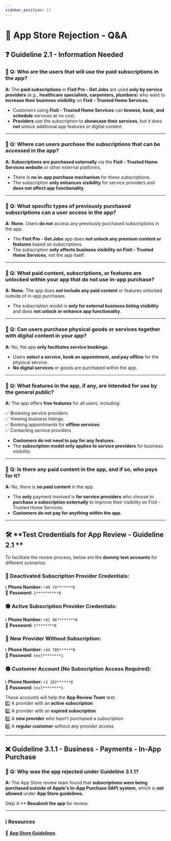 ```yaml
---
sidebar_position: 11
---
```


# 🚀 App Store Rejection - Q&A  

## ❓ **Guideline 2.1 - Information Needed**  

### 🔹 **Q: Who are the users that will use the paid subscriptions in the app?**  
**A:** The **paid subscriptions** in **Fixit Pro - Get Jobs** are used **only by service providers** (e.g., **healthcare specialists, carpenters, plumbers**) who want to **increase their business visibility** on **Fixit - Trusted Home Services**.  

- Customers using **Fixit - Trusted Home Services** can **browse, book, and schedule** services at no cost.  
- **Providers** use the subscription to **showcase their services**, but it does **not** unlock additional app features or digital content.  

---

### 🔹 **Q: Where can users purchase the subscriptions that can be accessed in the app?**  
**A:** **Subscriptions are purchased externally** via the **Fixit - Trusted Home Services website** or other external platforms.  

- There is **no in-app purchase mechanism** for these subscriptions.  
- The subscription **only enhances visibility** for service providers and **does not affect app functionality**.  

---

### 🔹 **Q: What specific types of previously purchased subscriptions can a user access in the app?**  
**A:** **None.** Users **do not** access any previously purchased subscriptions in the app.  

- The **Fixit Pro - Get Jobs** app does **not unlock any premium content or features** based on subscriptions.  
- The subscription **only affects business visibility on Fixit - Trusted Home Services**, not the app itself.  

---

### 🔹 **Q: What paid content, subscriptions, or features are unlocked within your app that do not use in-app purchase?**  
**A:** **None.** The app does **not include any paid content** or features unlocked outside of in-app purchases.  

- The subscription model is **only for external business listing visibility** and does **not unlock or enhance app functionality**.  

---

### 🔹 **Q: Can users purchase physical goods or services together with digital content in your app?**  
**A:** No, the app **only facilitates service bookings**.  

- Users **select a service, book an appointment, and pay offline** for the physical service.  
- **No digital services** or goods are purchased within the app.  

---

### 🔹 **Q: What features in the app, if any, are intended for use by the general public?**  
**A:** The app offers **free features** for all users, including:  

✅ Browsing service providers  
✅ Viewing business listings  
✅ Booking appointments for **offline services**  
✅ Contacting service providers  

- **Customers do not need to pay for any features.**  
- The **subscription model only applies to service providers** for business visibility.  

---

### 🔹 **Q: Is there any paid content in the app, and if so, who pays for it?**  
**A:** No, there is **no paid content** in the app.  

- The **only** payment involved is **for service providers** who choose to **purchase a subscription externally** to improve their visibility on Fixit - Trusted Home Services.  
- **Customers do not pay for anything within the app.**  

---

## 🛠 **Test Credentials for App Review - Guideline 2.1 **  

To facilitate the review process, below are the **dummy test accounts** for different scenarios:  

### 🔴 **Deactivated Subscription Provider Credentials:**  
📞 **Phone Number:** `+49 74*******6`  
🔑 **Password:** `1**********0`  

### 🟢 **Active Subscription Provider Credentials:**  
📞 **Phone Number:** `+91 96********0`  
🔑 **Password:** `1********0`  

### 🔵 **New Provider Without Subscription:**  
📞 **Phone Number:** `+44 785******0`  
🔑 **Password:** `test********1`  

### 🟡 **Customer Account (No Subscription Access Required):**  
📞 **Phone Number:** `+1 202******8`  
🔑 **Password:** `test********1`  

These accounts will help the **App Review Team** test:  
1️⃣ A provider with an **active subscription**  
2️⃣ A provider with an **expired subscription**  
3️⃣ A **new provider** who hasn't purchased a subscription  
4️⃣ A **regular customer** without any provider access  

---

## ❌ **Guideline 3.1.1 - Business - Payments - In-App Purchase**  

### 🔹 **Q: Why was the app rejected under Guideline 3.1.1?**  
**A:** The App Store review team found that **subscriptions were being purchased outside of Apple's In-App Purchase (IAP) system**, which is **not allowed** under **App Store guidelines**.  


Step 4:** **Resubmit the app** for review.  

---

### ℹ **Resources**  

📌 **[App Store Guidelines](https://developer.apple.com/app-store/review/guidelines/)**  

